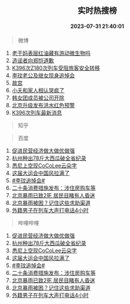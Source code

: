<div align="center"><h2>实时热搜榜</h2><h4>2023-07-31 21:40:01</h4></div>

> 微博  

1. [老干妈表层红油藏有游动微生物吗](https://s.weibo.com/weibo?q=%E8%80%81%E5%B9%B2%E5%A6%88%E8%A1%A8%E5%B1%82%E7%BA%A2%E6%B2%B9%E8%97%8F%E6%9C%89%E6%B8%B8%E5%8A%A8%E5%BE%AE%E7%94%9F%E7%89%A9%E5%90%97&t=31&band_rank=1&Refer=top)<br />
2. [造谣者向郑恺道歉](https://s.weibo.com/weibo?q=%23%E9%80%A0%E8%B0%A3%E8%80%85%E5%90%91%E9%83%91%E6%81%BA%E9%81%93%E6%AD%89%23&t=31&band_rank=2&Refer=top)<br />
3. [K396次Z180次列车受阻旅客安全转移](https://s.weibo.com/weibo?q=%23K396%E6%AC%A1Z180%E6%AC%A1%E5%88%97%E8%BD%A6%E5%8F%97%E9%98%BB%E6%97%85%E5%AE%A2%E5%AE%89%E5%85%A8%E8%BD%AC%E7%A7%BB%23&t=31&band_rank=3&Refer=top)<br />
4. [李玟老公及继女现身追悼会](https://s.weibo.com/weibo?q=%23%E6%9D%8E%E7%8E%9F%E8%80%81%E5%85%AC%E5%8F%8A%E7%BB%A7%E5%A5%B3%E7%8E%B0%E8%BA%AB%E8%BF%BD%E6%82%BC%E4%BC%9A%23&t=31&band_rank=4&Refer=top)<br />
5. [故宫](https://s.weibo.com/weibo?q=%E6%95%85%E5%AE%AB&t=31&band_rank=5&Refer=top)<br />
6. [小夭和家人相认哭疯了](https://s.weibo.com/weibo?q=%23%E5%B0%8F%E5%A4%AD%E5%92%8C%E5%AE%B6%E4%BA%BA%E7%9B%B8%E8%AE%A4%E5%93%AD%E7%96%AF%E4%BA%86%23&t=31&band_rank=6&Refer=top)<br />
7. [韩女团成员被公司开除](https://s.weibo.com/weibo?q=%23%E9%9F%A9%E5%A5%B3%E5%9B%A2%E6%88%90%E5%91%98%E8%A2%AB%E5%85%AC%E5%8F%B8%E5%BC%80%E9%99%A4%23&t=31&band_rank=7&Refer=top)<br />
8. [北京升级发布洪水红色预警](https://s.weibo.com/weibo?q=%23%E5%8C%97%E4%BA%AC%E5%8D%87%E7%BA%A7%E5%8F%91%E5%B8%83%E6%B4%AA%E6%B0%B4%E7%BA%A2%E8%89%B2%E9%A2%84%E8%AD%A6%23&t=31&band_rank=8&Refer=top)<br />
9. [K396次列车最新消息](https://s.weibo.com/weibo?q=%23K396%E6%AC%A1%E5%88%97%E8%BD%A6%E6%9C%80%E6%96%B0%E6%B6%88%E6%81%AF%23&t=31&band_rank=9&Refer=top)<br />

> 知乎  


> 百度  

1. [促进民营经济做大做优做强](https://www.baidu.com/s?wd=%E4%BF%83%E8%BF%9B%E6%B0%91%E8%90%A5%E7%BB%8F%E6%B5%8E%E5%81%9A%E5%A4%A7%E5%81%9A%E4%BC%98%E5%81%9A%E5%BC%BA&sa=fyb_news&rsv_dl=fyb_news)<br />
2. [杭州种出78斤大西瓜破全省纪录](https://www.baidu.com/s?wd=%E6%9D%AD%E5%B7%9E%E7%A7%8D%E5%87%BA78%E6%96%A4%E5%A4%A7%E8%A5%BF%E7%93%9C%E7%A0%B4%E5%85%A8%E7%9C%81%E7%BA%AA%E5%BD%95&sa=fyb_news&rsv_dl=fyb_news)<br />
3. [悉尼上空现CoCoLee云朵字](https://www.baidu.com/s?wd=%E6%82%89%E5%B0%BC%E4%B8%8A%E7%A9%BA%E7%8E%B0CoCoLee%E4%BA%91%E6%9C%B5%E5%AD%97&sa=fyb_news&rsv_dl=fyb_news)<br />
4. [这届大运会中国风拉满了](https://www.baidu.com/s?wd=%E8%BF%99%E5%B1%8A%E5%A4%A7%E8%BF%90%E4%BC%9A%E4%B8%AD%E5%9B%BD%E9%A3%8E%E6%8B%89%E6%BB%A1%E4%BA%86&sa=fyb_news&rsv_dl=fyb_news)<br />
5. [#李玟追悼会#](https://www.baidu.com/s?wd=%23%E6%9D%8E%E7%8E%9F%E8%BF%BD%E6%82%BC%E4%BC%9A%23&sa=fyb_news&rsv_dl=fyb_news)<br />
6. [二十条消费措施发布：涉住房购车等](https://www.baidu.com/s?wd=%E4%BA%8C%E5%8D%81%E6%9D%A1%E6%B6%88%E8%B4%B9%E6%8E%AA%E6%96%BD%E5%8F%91%E5%B8%83%EF%BC%9A%E6%B6%89%E4%BD%8F%E6%88%BF%E8%B4%AD%E8%BD%A6%E7%AD%89&sa=fyb_news&rsv_dl=fyb_news)<br />
7. [北京暴雨已致2死 居民目睹有人昏迷](https://www.baidu.com/s?wd=%E5%8C%97%E4%BA%AC%E6%9A%B4%E9%9B%A8%E5%B7%B2%E8%87%B42%E6%AD%BB+%E5%B1%85%E6%B0%91%E7%9B%AE%E7%9D%B9%E6%9C%89%E4%BA%BA%E6%98%8F%E8%BF%B7&sa=fyb_news&rsv_dl=fyb_news)<br />
8. [北京暴雨被困？记住这些求助渠道](https://www.baidu.com/s?wd=%E5%8C%97%E4%BA%AC%E6%9A%B4%E9%9B%A8%E8%A2%AB%E5%9B%B0%EF%BC%9F%E8%AE%B0%E4%BD%8F%E8%BF%99%E4%BA%9B%E6%B1%82%E5%8A%A9%E6%B8%A0%E9%81%93&sa=fyb_news&rsv_dl=fyb_news)<br />
9. [外籍男子在列车大声打电话4小时](https://www.baidu.com/s?wd=%E5%A4%96%E7%B1%8D%E7%94%B7%E5%AD%90%E5%9C%A8%E5%88%97%E8%BD%A6%E5%A4%A7%E5%A3%B0%E6%89%93%E7%94%B5%E8%AF%9D4%E5%B0%8F%E6%97%B6&sa=fyb_news&rsv_dl=fyb_news)<br />

> 哔哩哔哩  

1. [促进民营经济做大做优做强](https://www.baidu.com/s?wd=%E4%BF%83%E8%BF%9B%E6%B0%91%E8%90%A5%E7%BB%8F%E6%B5%8E%E5%81%9A%E5%A4%A7%E5%81%9A%E4%BC%98%E5%81%9A%E5%BC%BA&sa=fyb_news&rsv_dl=fyb_news)<br />
2. [杭州种出78斤大西瓜破全省纪录](https://www.baidu.com/s?wd=%E6%9D%AD%E5%B7%9E%E7%A7%8D%E5%87%BA78%E6%96%A4%E5%A4%A7%E8%A5%BF%E7%93%9C%E7%A0%B4%E5%85%A8%E7%9C%81%E7%BA%AA%E5%BD%95&sa=fyb_news&rsv_dl=fyb_news)<br />
3. [悉尼上空现CoCoLee云朵字](https://www.baidu.com/s?wd=%E6%82%89%E5%B0%BC%E4%B8%8A%E7%A9%BA%E7%8E%B0CoCoLee%E4%BA%91%E6%9C%B5%E5%AD%97&sa=fyb_news&rsv_dl=fyb_news)<br />
4. [这届大运会中国风拉满了](https://www.baidu.com/s?wd=%E8%BF%99%E5%B1%8A%E5%A4%A7%E8%BF%90%E4%BC%9A%E4%B8%AD%E5%9B%BD%E9%A3%8E%E6%8B%89%E6%BB%A1%E4%BA%86&sa=fyb_news&rsv_dl=fyb_news)<br />
5. [#李玟追悼会#](https://www.baidu.com/s?wd=%23%E6%9D%8E%E7%8E%9F%E8%BF%BD%E6%82%BC%E4%BC%9A%23&sa=fyb_news&rsv_dl=fyb_news)<br />
6. [二十条消费措施发布：涉住房购车等](https://www.baidu.com/s?wd=%E4%BA%8C%E5%8D%81%E6%9D%A1%E6%B6%88%E8%B4%B9%E6%8E%AA%E6%96%BD%E5%8F%91%E5%B8%83%EF%BC%9A%E6%B6%89%E4%BD%8F%E6%88%BF%E8%B4%AD%E8%BD%A6%E7%AD%89&sa=fyb_news&rsv_dl=fyb_news)<br />
7. [北京暴雨已致2死 居民目睹有人昏迷](https://www.baidu.com/s?wd=%E5%8C%97%E4%BA%AC%E6%9A%B4%E9%9B%A8%E5%B7%B2%E8%87%B42%E6%AD%BB+%E5%B1%85%E6%B0%91%E7%9B%AE%E7%9D%B9%E6%9C%89%E4%BA%BA%E6%98%8F%E8%BF%B7&sa=fyb_news&rsv_dl=fyb_news)<br />
8. [北京暴雨被困？记住这些求助渠道](https://www.baidu.com/s?wd=%E5%8C%97%E4%BA%AC%E6%9A%B4%E9%9B%A8%E8%A2%AB%E5%9B%B0%EF%BC%9F%E8%AE%B0%E4%BD%8F%E8%BF%99%E4%BA%9B%E6%B1%82%E5%8A%A9%E6%B8%A0%E9%81%93&sa=fyb_news&rsv_dl=fyb_news)<br />
9. [外籍男子在列车大声打电话4小时](https://www.baidu.com/s?wd=%E5%A4%96%E7%B1%8D%E7%94%B7%E5%AD%90%E5%9C%A8%E5%88%97%E8%BD%A6%E5%A4%A7%E5%A3%B0%E6%89%93%E7%94%B5%E8%AF%9D4%E5%B0%8F%E6%97%B6&sa=fyb_news&rsv_dl=fyb_news)<br />
